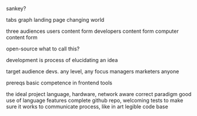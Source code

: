 sankey?

tabs
	graph
	landing page
	changing world

three audiences
	users
		content
		form
	developers
		content
		form
	computer
		content
		form

open-source
	what to call this?

development is process of elucidating an idea

target audience
	devs. any level, any focus
	managers
	marketers
	anyone

prereqs
	basic competence in frontend tools

the ideal project
	language, hardware, network aware
		correct paradigm
		good use of language features
	complete github repo, welcoming
	tests
		to make sure it works
		to communicate process, like in art
	legible code base
